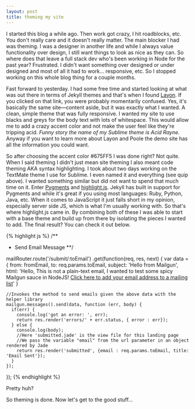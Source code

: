 ```yaml
---
layout: post
title: theming my site
---
```


I started this blog a while ago. Then work got crazy, I hit roadblocks, etc. You don't really care and it doesn't really matter. The main blocker I had was theming. I was a designer in another life and while I always value functionality over design, I still want things to look as nice as they can. So where does that leave a full stack dev who's been working in Node for the past year? Frustrated. I didn't want something over designed or under designed and most of all it had to work... responsive, etc. So I stopped working on this whole blog thing for a couple months.

<!--br-->

Fast forward to yesterday. I had some free time and started looking at what was out there in terms of Jekyll themes and that's when I found [Layon](http://lanyon.getpoole.com/). If you clicked on that link, you were probably momentarily confused. Yes, it's basically the same site&mdash;content aside, but it was exactly what I wanted. A clean, simple theme that was fully responsive. I wanted my site to use blacks and greys for the body text with lots of whitespace. This would allow me to add a crazy accent color and not make the user feel like they're tripping acid. *Funny story the name of my Sublime theme is Acid Rayne.* Anyway if you want to learn more about Layon and Poole the demo site has all the information you could want.

So after choosing the accent color <span class="accent">#675FF5</span> I was done right? Not quite. When I said theming I didn't just mean site theming I also meant code theming AKA syntax highlighting. I took about two days working on the TextMate theme I use for Sublime. I even named it and everything (see quip above). I wanted something similar but did not want to spend that much time on it. Enter [Pygments](http://pygments.org/) and [highlight.js](https://highlightjs.org/). Jekyll has built in support for Pygments and while it's great if you using most languages: Ruby, Python, Java, etc. When it comes to JavaScript it just falls short in my opinion, especially server side JS, which is what I'm usually working with. So that's where highlight.js came in. By combining both of these I was able to start with a base theme and build up from there by isolating the pieces I wanted to add. The final result? You can check it out below.

{% highlight js %}
/**
 * Send Email Message
 **/

mailRouter.route('/submit/:toEmail')
  .get(function(req, res, next) {
    var data = {
      from: fromEmail,
      to: req.params.toEmail, 
      subject: 'Hello from Mailgun',
      html: 'Hello, This is not a plain-text email, I wanted to test some spicy Mailgun sauce in NodeJS! <a href="http://0.0.0.0:3030/validate?' + req.params.toEmail + '">Click here to add your email address to a mailing list</a>'
    }

    //Invokes the method to send emails given the above data with the helper library
    mailgun.messages().send(data, function (err, body) {
      if(err) {
        console.log('got an error: ', err);
        return res.render('errors/' + err.status, { error : err});
      } else {
        console.log(body);
        //Here 'submitted.jade' is the view file for this landing page 
        //We pass the variable "email" from the url parameter in an object rendered by Jade
        return res.render('submitted', {email : req.params.toEmail, title: 'Email Sent'});
      }
    });
  });
{% endhighlight %}

Pretty huh?

So theming is done. Now let's get to the good stuff...
